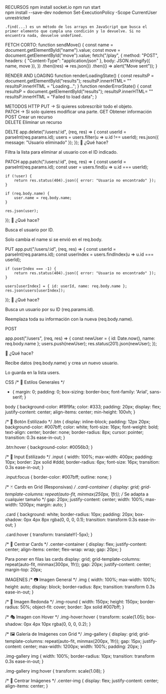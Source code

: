 RECURSOS
npm install socket.io
npm run start     
    npm install --save-dev nodemon
    Set-ExecutionPolicy -Scope CurrentUser unrestricted

    .find(...) es un método de los arrays en JavaScript que busca el primer elemento que cumpla una condición y lo devuelve. Si no encuentra nada, devuelve undefined.

FETCH CORTO:
function sendMove() {
  const name = document.getElementById("name").value;
  const move = document.getElementById("move").value;
  fetch("/play", {
    method: "POST",
    headers: { "Content-Type": "application/json" },
    body: JSON.stringify({ name, move }),
  })
    .then((res) => res.json())
    .then(() => alert("Move sent"));
}

RENDER AND LOAGING 
function renderLoadingState() {
  const resultsP = document.getElementById("results");
  resultsP.innerHTML= ""
  resultsP.innerHTML = "Loading...";
}
function renderErrorState() {
  const resultsP = document.getElementById("results");
  resultsP.innerHTML= ""
  resultsP.innerHTML = "Failed to load data";
}


METODOS HTTP
 PUT → Si quieres sobrescribir todo el objeto.      
     PATCH → Si solo quieres modificar una parte.
     GET	Obtener información	   
POST	Crear un recurso		    
DELETE	Eliminar un recurso     




DELTE
app.delete("/users/:id", (req, res) => {
    const userId = parseInt(req.params.id);
    users = users.filter(u => u.id !== userId);
    res.json({ message: "Usuario eliminado" });
});
📝 ¿Qué hace?

Filtra la lista para eliminar al usuario con el ID indicado.




PATCH
app.patch("/users/:id", (req, res) => {
    const userId = parseInt(req.params.id);
    const user = users.find(u => u.id === userId);

    if (!user) {
        return res.status(404).json({ error: "Usuario no encontrado" });
    }

    if (req.body.name) {
        user.name = req.body.name;
    }

    res.json(user);
});
📝 ¿Qué hace?

Busca el usuario por ID.

Solo cambia el name si se envió en el req.body.



PUT
app.put("/users/:id", (req, res) => {
    const userId = parseInt(req.params.id);
    const userIndex = users.findIndex(u => u.id === userId);

    if (userIndex === -1) {
        return res.status(404).json({ error: "Usuario no encontrado" });
    }

    users[userIndex] = { id: userId, name: req.body.name };
    res.json(users[userIndex]);
});
📝 ¿Qué hace?

Busca un usuario por su ID (req.params.id).

Reemplaza toda su información con la nueva (req.body.name).


POST

app.post("/users", (req, res) => {
    const newUser = { id: Date.now(), name: req.body.name };
    users.push(newUser);
    res.status(201).json(newUser);
});


📝 ¿Qué hace?

Recibe datos (req.body.name) y crea un nuevo usuario.

Lo guarda en la lista users.




CSS 
/* 🌟 Estilos Generales */
* {
  margin: 0;
  padding: 0;
  box-sizing: border-box;
  font-family: 'Arial', sans-serif;
}

body {
  background-color: #f8f9fa;
  color: #333;
  padding: 20px;
  display: flex;
  justify-content: center;
  align-items: center;
  min-height: 100vh;
}

/* 🔘 Botón Estilizado */
.btn {
  display: inline-block;
  padding: 12px 20px;
  background-color: #007bff;
  color: white;
  font-size: 16px;
  font-weight: bold;
  text-align: center;
  border: none;
  border-radius: 8px;
  cursor: pointer;
  transition: 0.3s ease-in-out;
}

.btn:hover {
  background-color: #0056b3;
}

/* 🔲 Input Estilizado */
.input {
  width: 100%;
  max-width: 400px;
  padding: 10px;
  border: 2px solid #ddd;
  border-radius: 6px;
  font-size: 16px;
  transition: 0.3s ease-in-out;
}

.input:focus {
  border-color: #007bff;
  outline: none;
}

/* 🃏 Cards en Grid (Responsivas) */
.card-container {
  display: grid;
  grid-template-columns: repeat(auto-fit, minmax(250px, 1fr)); /* Se adapta a cualquier tamaño */
  gap: 20px;
  justify-content: center;
  width: 100%;
  max-width: 1200px;
  margin: auto;
}

.card {
  background: white;
  border-radius: 10px;
  padding: 20px;
  box-shadow: 0px 4px 8px rgba(0, 0, 0, 0.1);
  transition: transform 0.3s ease-in-out;
}

.card:hover {
  transform: translateY(-5px);
}

/* 🎯 Centrar Cards */
.center-container {
  display: flex;
  justify-content: center;
  align-items: center;
  flex-wrap: wrap;
  gap: 20px;
}

Para poner en filas las cards
    display: grid;
    grid-template-columns: repeat(auto-fit, minmax(300px, 1fr));
    gap: 20px;
    justify-content: center;
    margin-top: 20px;

IMAGENES 
/* 📷 Imagen General */
.img {
  width: 100%;
  max-width: 100%;
  height: auto;
  display: block;
  border-radius: 8px;
  transition: transform 0.3s ease-in-out;
}

/* 🔵 Imagen Redonda */
.img-round {
  width: 150px;
  height: 150px;
  border-radius: 50%;
  object-fit: cover;
  border: 3px solid #007bff;
}

/* 🎭 Imagen con Hover */
.img-hover:hover {
  transform: scale(1.05);
  box-shadow: 0px 4px 10px rgba(0, 0, 0, 0.2);
}

/* 🖼️ Galería de Imágenes con Grid */
.img-gallery {
  display: grid;
  grid-template-columns: repeat(auto-fit, minmax(200px, 1fr));
  gap: 15px;
  justify-content: center;
  max-width: 1200px;
  width: 100%;
  padding: 20px;
}

.img-gallery img {
  width: 100%;
  border-radius: 10px;
  transition: transform 0.3s ease-in-out;
}

.img-gallery img:hover {
  transform: scale(1.08);
}

/* 🎯 Centrar Imágenes */
.center-img {
  display: flex;
  justify-content: center;
  align-items: center;
}
